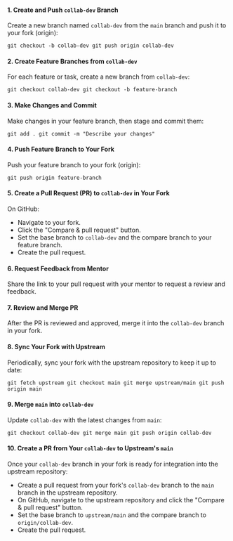 #### 1. **Create and Push `collab-dev` Branch**

Create a new branch named `collab-dev` from the `main` branch and push it to your fork (origin):

`git checkout -b collab-dev git push origin collab-dev`
#### 2. **Create Feature Branches from `collab-dev`**

For each feature or task, create a new branch from `collab-dev`:

`git checkout collab-dev git checkout -b feature-branch`
#### 3. **Make Changes and Commit**

Make changes in your feature branch, then stage and commit them:

`git add . git commit -m "Describe your changes"`

#### 4. **Push Feature Branch to Your Fork**

Push your feature branch to your fork (origin):

`git push origin feature-branch`

#### 5. **Create a Pull Request (PR) to `collab-dev` in Your Fork**

On GitHub:

- Navigate to your fork.
- Click the "Compare & pull request" button.
- Set the base branch to `collab-dev` and the compare branch to your feature branch.
- Create the pull request.

#### 6. **Request Feedback from Mentor**

Share the link to your pull request with your mentor to request a review and feedback.
#### 7. **Review and Merge PR**

After the PR is reviewed and approved, merge it into the `collab-dev` branch in your fork.

#### 8. **Sync Your Fork with Upstream**

Periodically, sync your fork with the upstream repository to keep it up to date:

`git fetch upstream git checkout main git merge upstream/main git push origin main`

#### 9. **Merge `main` into `collab-dev`**

Update `collab-dev` with the latest changes from `main`:

`git checkout collab-dev git merge main git push origin collab-dev`

#### 10. **Create a PR from Your `collab-dev` to Upstream's `main`**

Once your `collab-dev` branch in your fork is ready for integration into the upstream repository:

- Create a pull request from your fork's `collab-dev` branch to the `main` branch in the upstream repository.
- On GitHub, navigate to the upstream repository and click the "Compare & pull request" button.
- Set the base branch to `upstream/main` and the compare branch to `origin/collab-dev`.
- Create the pull request.